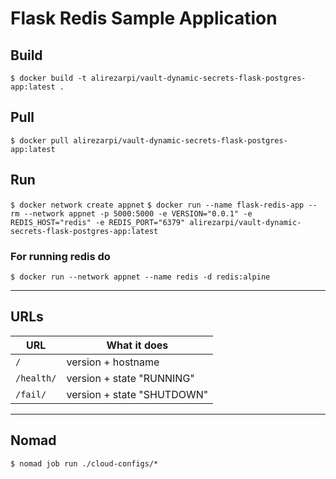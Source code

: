 # Flask Redis Sample Application

## Build

`$ docker build -t alirezarpi/vault-dynamic-secrets-flask-postgres-app:latest .`

## Pull
`$ docker pull alirezarpi/vault-dynamic-secrets-flask-postgres-app:latest`

## Run

`$ docker network create appnet`
`$ docker run --name flask-redis-app --rm --network appnet -p 5000:5000 -e VERSION="0.0.1" -e REDIS_HOST="redis" -e REDIS_PORT="6379" alirezarpi/vault-dynamic-secrets-flask-postgres-app:latest`

### For running redis do
`$ docker run --network appnet --name redis -d redis:alpine`

----

## URLs

| URL        | What it does                               |
| ---------- | ------------------------------------------ |
| `/`        | version + hostname                         |
| `/health/` | version + state "RUNNING"                  |
| `/fail/`   | version + state "SHUTDOWN"                 |

---

## Nomad

`$ nomad job run ./cloud-configs/*`
